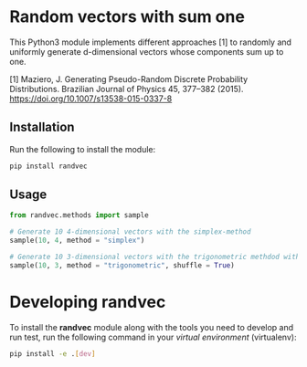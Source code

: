 # Random vectors with sum one

This Python3 module implements different approaches [1] to randomly and uniformly generate d-dimensional vectors whose components sum up to one.

[1] Maziero, J. Generating Pseudo-Random Discrete Probability Distributions. Brazilian Journal of Physics 45, 377–382 (2015). https://doi.org/10.1007/s13538-015-0337-8


## Installation

Run the following to install the module:

```bash
pip install randvec
```

## Usage

```python
from randvec.methods import sample

# Generate 10 4-dimensional vectors with the simplex-method
sample(10, 4, method = "simplex")

# Generate 10 3-dimensional vectors with the trigonometric methdod with subsequent shuffling
sample(10, 3, method = "trigonometric", shuffle = True)
```

# Developing randvec

To install the **randvec** module along with the tools you need to develop and run test, run the following command in your *virtual environment* (virtualenv):

```bash
pip install -e .[dev]
```

